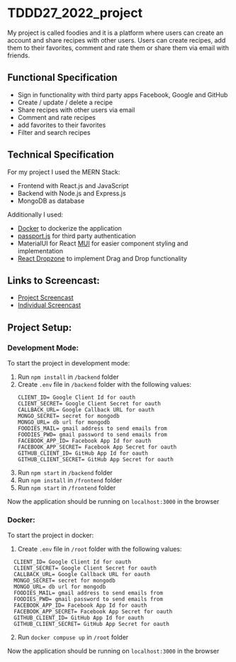 # TDDD27_2022_project
My project is called foodies and it is a platform where users can create an account and share recipes with other users.
Users can create recipes, add them to their favorites, comment and rate them or share them via email with friends.

## Functional Specification
- Sign in functionality with third party apps Facebook, Google and GitHub
- Create / update / delete a recipe
- Share recipes with other users via email
- Comment and rate recipes
- add favorites to their favorites
- Filter and search recipes

## Technical Specification 
For my project I used the MERN Stack:
- Frontend with React.js and JavaScript
- Backend with Node.js and Express.js 
- MongoDB as database
 
Additionally I used:
- [Docker](https://www.docker.com/) to dockerize the application
- [passport.js](https://www.passportjs.org/) for third party authentication
- MaterialUI for React [MUI](https://mui.com/) for easier component styling and implementation
- [React Dropzone](https://react-dropzone.js.org/) to implement Drag and Drop functionality

## Links to Screencast:
- [Project Screencast](https://www.youtube.com/watch?v=IQOFt9HsWRQ)
- [Individual Screencast](https://youtu.be/T5nWgN34k6s)

## Project Setup:
### Development Mode:
To start the project in development mode:
 
1. Run ``npm install`` in `/backend` folder
2. Create ``.env`` file in `/backend` folder with the following values:
    ```
   CLIENT_ID= Google Client Id for oauth
   CLIENT_SECRET= Google Client Secret for oauth
   CALLBACK_URL= Google Callback URL for oauth
   MONGO_SECRET= secret for mongodb
   MONGO_URL= db url for mongodb
   FOODIES_MAIL= gmail address to send emails from
   FOODIES_PWD= gmail password to send emails from
   FACEBOOK_APP_ID= Facebook App Id for oauth
   FACEBOOK_APP_SECRET= Facebook App Secret for oauth
   GITHUB_CLIENT_ID= GitHub App Id for oauth
   GITHUB_CLIENT_SECRET= GitHub App Secret for oauth
   ```
3. Run ```npm start``` in `/backend` folder
4. Run ``npm install`` in `/frontend` folder
5. Run ```npm start``` in `/frontend` folder

Now the application should be running on  ```localhost:3000``` in the browser 

### Docker:
To start the project in docker:
1. Create ``.env`` file in `/root` folder with the following values:
 ```
   CLIENT_ID= Google Client Id for oauth
   CLIENT_SECRET= Google Client Secret for oauth
   CALLBACK_URL= Google Callback URL for oauth
   MONGO_SECRET= secret for mongodb
   MONGO_URL= db url for mongodb
   FOODIES_MAIL= gmail address to send emails from
   FOODIES_PWD= gmail password to send emails from
   FACEBOOK_APP_ID= Facebook App Id for oauth
   FACEBOOK_APP_SECRET= Facebook App Secret for oauth
   GITHUB_CLIENT_ID= GitHub App Id for oauth
   GITHUB_CLIENT_SECRET= GitHub App Secret for oauth
   ```
2. Run ```docker compuse up``` in `/root` folder

Now the application should be running on  ```localhost:3000``` in the browser 
